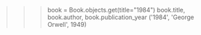 >>> book = Book.objects.get(title="1984")
>>> book.title, book.author, book.publication_year
('1984', 'George Orwell', 1949)